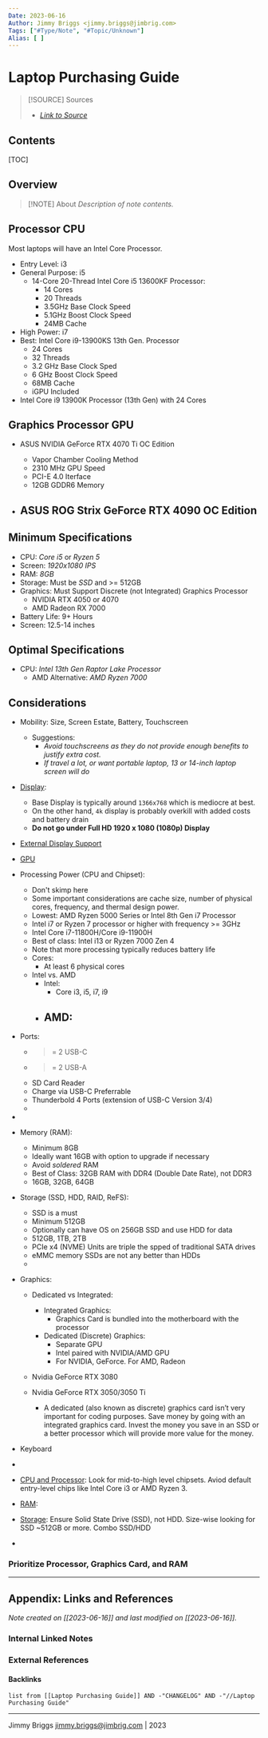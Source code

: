 ```yaml
---
Date: 2023-06-16
Author: Jimmy Briggs <jimmy.briggs@jimbrig.com>
Tags: ["#Type/Note", "#Topic/Unknown"]
Alias: [ ]
---
```


# Laptop Purchasing Guide

> [!SOURCE] Sources
> - *[Link to Source]()*

## Contents

[TOC]

## Overview

> [!NOTE] About
> *Description of note contents.*

## Processor CPU

Most laptops will have an Intel Core Processor.

- Entry Level: i3
- General Purpose: i5
	- 14-Core 20-Thread Intel Core i5 13600KF Processor:
		- 14 Cores
		- 20 Threads
		- 3.5GHz Base Clock Speed
		- 5.1GHz Boost Clock Speed
		- 24MB Cache
- High Power: i7
- Best: Intel Core i9-13900KS 13th Gen. Processor
	- 24 Cores
	- 32 Threads
	- 3.2 GHz Base Clock Sped
	- 6 GHz Boost Clock Speed
	- 68MB Cache
	- iGPU Included
- Intel Core i9 13900K Processor (13th Gen) with 24 Cores

## Graphics Processor GPU

- ASUS NVIDIA GeForce RTX 4070 Ti OC Edition
	- Vapor Chamber Cooling Method
	- 2310 MHz GPU Speed
	- PCI-E 4.0 Iterface
	- 12GB GDDR6 Memory

- ASUS ROG Strix GeForce RTX 4090 OC Edition
	- 



## Minimum Specifications

- CPU: *Core i5* or *Ryzen 5*
- Screen: *1920x1080 IPS*
- RAM: *8GB*
- Storage: Must be *SSD* and >= 512GB
- Graphics: Must Support Discrete (not Integrated) Graphics Processor
	- NVIDIA RTX 4050 or 4070
	- AMD Radeon RX 7000
- Battery Life: 9+ Hours
- Screen: 12.5-14 inches

## Optimal Specifications

- CPU: *Intel 13th Gen Raptor Lake Processor*
	- AMD Alternative: *AMD Ryzen 7000*

## Considerations


- Mobility: Size, Screen Estate, Battery, Touchscreen
	- Suggestions: 
		- *Avoid touchscreens as they do not provide enough benefits to justify extra cost.*
		- *If travel a lot, or want portable laptop, 13 or 14-inch laptop screen will do*

- [Display]():
	- Base Display is typically around `1366x768` which is mediocre at best.
	- On the other hand, `4k` display is probably overkill with added costs and battery drain
	- **Do not go under Full HD 1920 x 1080 (1080p) Display**
 
- [External Display Support]()

- [GPU]()

- Processing Power (CPU and Chipset):
	- Don't skimp here
	- Some important considerations are cache size, number of physical cores, frequency, and thermal design power.
	- Lowest: AMD Ryzen 5000 Series or Intel 8th Gen i7 Processor
	- Intel i7 or Ryzen 7 processor or higher with frequency >= 3GHz
	- Intel Core i7-11800H/Core i9-11900H
	- Best of class: Intel i13 or Ryzen 7000 Zen 4
	- Note that more processing typically reduces battery life
	- Cores:
		- At least 6 physical cores
	- Intel vs. AMD
		- Intel:
			- Core i3, i5, i7, i9
		- AMD:
			- 
	
- Ports:
	- >= 2 USB-C
	- >= 2 USB-A
	- SD Card Reader
	- Charge via USB-C Preferrable
	- Thunderbold 4 Ports (extension of USB-C Version 3/4)
	- 
- 
- Memory (RAM):
	- Minimum 8GB
	- Ideally want 16GB with option to upgrade if necessary
	- Avoid *soldered* RAM
	- Best of Class: 32GB RAM with DDR4 (Double Date Rate), not DDR3
	- 16GB, 32GB, 64GB
	
- Storage (SSD, HDD, RAID, ReFS):
	- SSD is a must
	- Minimum 512GB
	- Optionally can have OS on 256GB SSD and use HDD for data
	- 512GB, 1TB, 2TB
	- PCIe x4 (NVME) Units are triple the spped of traditional SATA drives
	- eMMC memory SSDs are not any better than HDDs
	- 

- Graphics:
	- Dedicated vs Integrated:
		- Integrated Graphics:
			- Graphics Card is bundled into the motherboard with the processor 
		- Dedicated (Discrete) Graphics:
			- Separate GPU
			- Intel paired with NVIDIA/AMD GPU
			- For NVIDIA, GeForce. For AMD, Radeon
	- Nvidia GeForce RTX 3080
	- Nvidia GeForce RTX 3050/3050 Ti
			
		- A dedicated (also known as discrete) graphics card isn’t very important for coding purposes. Save money by going with an integrated graphics card. Invest the money you save in an SSD or a better processor which will provide more value for the money.
	
- Keyboard
- 
- [CPU and Processor](): Look for mid-to-high level chipsets. Aviod default entry-level chips like Intel Core i3 or AMD Ryzen 3.
- [RAM](): 
- [Storage](): Ensure Solid State Drive (SSD), not HDD. Size-wise looking for SSD ~512GB or more. Combo SSD/HDD
- 

### Prioritize Processor, Graphics Card, and RAM




***

## Appendix: Links and References

*Note created on [[2023-06-16]] and last modified on [[2023-06-16]].*

### Internal Linked Notes

### External References

#### Backlinks

```dataview
list from [[Laptop Purchasing Guide]] AND -"CHANGELOG" AND -"//Laptop Purchasing Guide"
```


***

Jimmy Briggs <jimmy.briggs@jimbrig.com> | 2023

